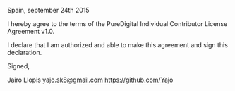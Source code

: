 Spain, september 24th 2015

I hereby agree to the terms of the PureDigital Individual Contributor License
Agreement v1.0.

I declare that I am authorized and able to make this agreement and sign this
declaration.

Signed,

Jairo Llopis yajo.sk8@gmail.com https://github.com/Yajo
